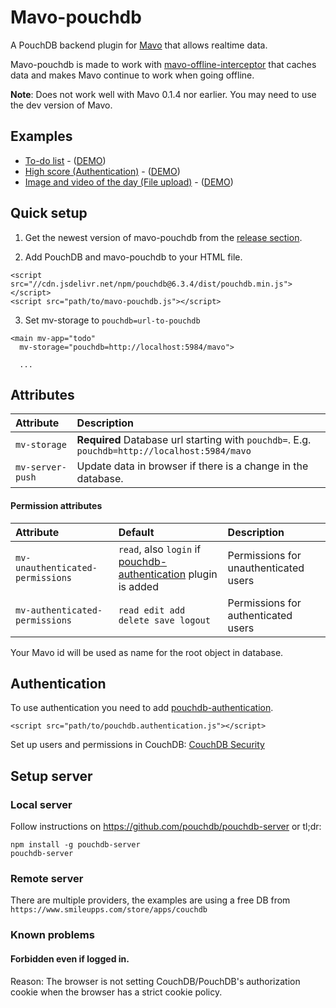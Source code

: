 # Mavo-pouchdb

A PouchDB backend plugin for [Mavo](https://mavo.io)  that allows realtime data.

Mavo-pouchdb is made to work with [mavo-offline-interceptor](https://github.com/valterkraemer/mavo-offline-interceptor) that caches data and makes Mavo continue to work when going offline.

**Note**: Does not work well with Mavo 0.1.4 nor earlier. You may need to use the dev version of Mavo.

## Examples

- [To-do list](https://github.com/valterkraemer/mavo-pouchdb/tree/master/examples/todo) - ([DEMO](https://valterkraemer.github.io/mavo-pouchdb/examples/todo/))
- [High score (Authentication)](https://github.com/valterkraemer/mavo-pouchdb/tree/master/examples/authentication) - ([DEMO](https://valterkraemer.github.io/mavo-pouchdb/examples/authentication/))
- [Image and video of the day (File upload)](https://github.com/valterkraemer/mavo-pouchdb/tree/master/examples/file-storage) - ([DEMO](https://valterkraemer.github.io/mavo-pouchdb/examples/file-storage/))

## Quick setup

1. Get the newest version of mavo-pouchdb from the [release section](https://github.com/valterkraemer/mavo-pouchdb/releases).

2. Add PouchDB and mavo-pouchdb to your HTML file.
```
<script src="//cdn.jsdelivr.net/npm/pouchdb@6.3.4/dist/pouchdb.min.js"></script>
<script src="path/to/mavo-pouchdb.js"></script>
```

3. Set mv-storage to `pouchdb=url-to-pouchdb`
```
<main mv-app="todo"
  mv-storage="pouchdb=http://localhost:5984/mavo">

  ...
```

## Attributes

| Attribute                     | Description                                                                                   |
|:------------------------------|:--------------------------------------------------------------------------------------------- |
| `mv-storage`                  | **Required** Database url starting with `pouchdb=`. E.g. `pouchdb=http://localhost:5984/mavo` |
| `mv-server-push`              | Update data in browser if there is a change in the database.                                  |

#### Permission attributes

| Attribute                        | Default                                                         | Description                           |
|:-------------------------------- |:--------------------------------------------------------------- |:------------------------------------- |
| `mv-unauthenticated-permissions` | `read`, also `login` if [pouchdb-authentication](https://github.com/pouchdb-community/pouchdb-authentication) plugin is added  | Permissions for unauthenticated users |
| `mv-authenticated-permissions`   | `read edit add delete save logout`                              | Permissions for authenticated users   |

Your Mavo id will be used as name for the root object in database.

## Authentication

To use authentication you need to add [pouchdb-authentication](https://github.com/pouchdb-community/pouchdb-authentication).

```
<script src="path/to/pouchdb.authentication.js"></script>
```

Set up users and permissions in CouchDB: [CouchDB Security](http://docs.couchdb.org/en/2.1.0/intro/security.html)

## Setup server

### Local server

Follow instructions on https://github.com/pouchdb/pouchdb-server or tl;dr:

```
npm install -g pouchdb-server
pouchdb-server
```

### Remote server

There are multiple providers, the examples are using a free DB from `https://www.smileupps.com/store/apps/couchdb`

### Known problems

#### Forbidden even if logged in.

Reason: The browser is not setting CouchDB/PouchDB's authorization cookie when the browser has a strict cookie policy.
